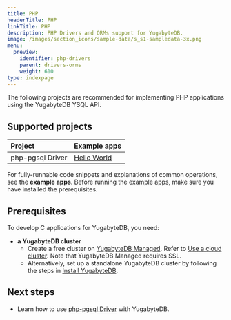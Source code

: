 ```yaml
---
title: PHP
headerTitle: PHP
linkTitle: PHP
description: PHP Drivers and ORMs support for YugabyteDB.
image: /images/section_icons/sample-data/s_s1-sampledata-3x.png
menu:
  preview:
    identifier: php-drivers
    parent: drivers-orms
    weight: 610
type: indexpage
---
```


The following projects are recommended for implementing PHP applications using the YugabyteDB YSQL API.

## Supported projects

| Project | Example apps |
| :------ | :----------- |
| php-pgsql Driver | [Hello World](ysql/) |

For fully-runnable code snippets and explanations of common operations, see the **example apps**. Before running the example apps, make sure you have installed the prerequisites.

## Prerequisites

To develop C applications for YugabyteDB, you need:

- **a YugabyteDB cluster**
  - Create a free cluster on [YugabyteDB Managed](https://www.yugabyte.com/cloud/). Refer to [Use a cloud cluster](../../quick-start-yugabytedb-managed/). Note that YugabyteDB Managed requires SSL.
  - Alternatively, set up a standalone YugabyteDB cluster by following the steps in [Install YugabyteDB](../../quick-start/).

## Next steps

- Learn how to use [php-pgsql Driver](ysql/) with YugabyteDB.
